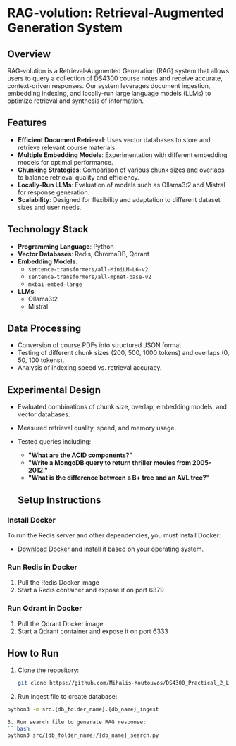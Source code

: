# RAG-volution: Retrieval-Augmented Generation System  

## Overview  
RAG-volution is a Retrieval-Augmented Generation (RAG) system that allows users to query a collection of DS4300 course notes and receive accurate, context-driven responses. Our system leverages document ingestion, embedding indexing, and locally-run large language models (LLMs) to optimize retrieval and synthesis of information.  

## Features  
- **Efficient Document Retrieval**: Uses vector databases to store and retrieve relevant course materials.  
- **Multiple Embedding Models**: Experimentation with different embedding models for optimal performance.  
- **Chunking Strategies**: Comparison of various chunk sizes and overlaps to balance retrieval quality and efficiency.  
- **Locally-Run LLMs**: Evaluation of models such as Ollama3:2 and Mistral for response generation.  
- **Scalability**: Designed for flexibility and adaptation to different dataset sizes and user needs.  

## Technology Stack  
- **Programming Language**: Python  
- **Vector Databases**: Redis, ChromaDB, Qdrant  
- **Embedding Models**:  
  - `sentence-transformers/all-MiniLM-L6-v2`  
  - `sentence-transformers/all-mpnet-base-v2`  
  - `mxbai-embed-large`  
- **LLMs**:  
  - Ollama3:2  
  - Mistral  

## Data Processing  
- Conversion of course PDFs into structured JSON format.  
- Testing of different chunk sizes (200, 500, 1000 tokens) and overlaps (0, 50, 100 tokens).  
- Analysis of indexing speed vs. retrieval accuracy.  

## Experimental Design  
- Evaluated combinations of chunk size, overlap, embedding models, and vector databases.  
- Measured retrieval quality, speed, and memory usage.  
- Tested queries including:  
  - **"What are the ACID components?"**  
  - **"Write a MongoDB query to return thriller movies from 2005-2012."**  
  - **"What is the difference between a B+ tree and an AVL tree?"**  

  ## Setup Instructions  

### Install Docker  
To run the Redis server and other dependencies, you must install Docker:  

- [Download Docker](https://www.docker.com/get-started) and install it based on your operating system.  

### Run Redis in Docker  
1. Pull the Redis Docker image
2. Start a Redis container and expose it on port 6379

### Run Qdrant in Docker
1. Pull the Qdrant Docker image
2. Start a Qdrant container and expose it on port 6333

## How to Run  
1. Clone the repository:  
   ```bash
   git clone https://github.com/Mihalis-Koutouvos/DS4300_Practical_2_LLM_Analysis.git

2. Run ingest file to create database:
  ```bash
  python3 -m src.{db_folder_name}.{db_name}_ingest

3. Run search file to generate RAG response:
  ```bash
  python3 src/{db_folder_name}/{db_name}_search.py


